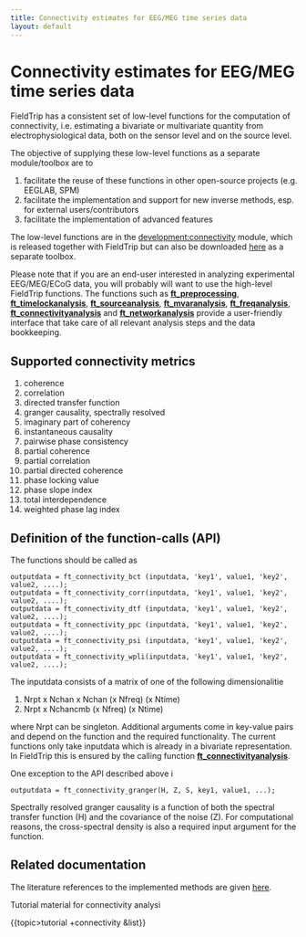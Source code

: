 ```yaml
---
title: Connectivity estimates for EEG/MEG time series data
layout: default
---
```


# Connectivity estimates for EEG/MEG time series data

FieldTrip has a consistent set of low-level functions for the computation of connectivity, i.e. estimating a bivariate or multivariate quantity from electrophysiological data, both on the sensor level and on the source level.

The objective of supplying these low-level functions as a separate module/toolbox are to

 1.  facilitate the reuse of these functions in other open-source projects (e.g. EEGLAB, SPM)
 2.  facilitate the implementation and support for new inverse methods, esp. for external users/contributors
 3.  facilitate the implementation of advanced features

The low-level functions are in the [development:connectivity](/development/connectivity) module, which is released together with FieldTrip but can also be downloaded [here](ftp://ftp.fieldtriptoolbox.org/pub/fieldtrip/modules) as a separate toolbox.

Please note that if you are an end-user interested in analyzing experimental EEG/MEG/ECoG data, you will probably will want to use the high-level FieldTrip functions. The functions such as **[ft_preprocessing](/reference/ft_preprocessing)**, **[ft_timelockanalysis](/reference/ft_timelockanalysis)**, **[ft_sourceanalysis](/reference/ft_sourceanalysis)**, **[ft_mvaranalysis](/reference/ft_mvaranalysis)**, **[ft_freqanalysis](/reference/ft_freqanalysis)**, **[ft_connectivityanalysis](/reference/ft_connectivityanalysis)** and **[ft_networkanalysis](/reference/ft_networkanalysis)** provide a user-friendly interface that take care of all relevant analysis steps and the data bookkeeping.
 
## Supported connectivity metrics

 1.  coherence
 2.  correlation
 3.  directed transfer function
 4.  granger causality, spectrally resolved
 5.  imaginary part of coherency
 6.  instantaneous causality
 7.  pairwise phase consistency
 8.  partial coherence
 9.  partial correlation
 10.  partial directed coherence
 11.  phase locking value
 12.  phase slope index
 13.  total interdependence
 14.  weighted phase lag index

## Definition of the function-calls (API)

The functions should be called as

	
	outputdata = ft_connectivity_bct (inputdata, 'key1', value1, 'key2', value2, ....);
	outputdata = ft_connectivity_corr(inputdata, 'key1', value1, 'key2', value2, ....);
	outputdata = ft_connectivity_dtf (inputdata, 'key1', value1, 'key2', value2, ....);
	outputdata = ft_connectivity_ppc (inputdata, 'key1', value1, 'key2', value2, ....);
	outputdata = ft_connectivity_psi (inputdata, 'key1', value1, 'key2', value2, ....);
	outputdata = ft_connectivity_wpli(inputdata, 'key1', value1, 'key2', value2, ....);

The inputdata consists of a matrix of one of the following dimensionalitie

 1.  Nrpt x Nchan x Nchan (x Nfreq) (x Ntime)
 2.  Nrpt x Nchancmb (x Nfreq) (x Ntime)
    
where Nrpt can be singleton. Additional arguments come in key-value pairs and depend on the function and the required functionality. The current functions only take inputdata which is already in a bivariate representation. In FieldTrip this is ensured by the calling function **[ft_connectivityanalysis](/reference/ft_connectivityanalysis)**.

One exception to the API described above i

	
	outputdata = ft_connectivity_granger(H, Z, S, key1, value1, ...);

Spectrally resolved granger causality is a function of both the spectral transfer function (H) and the covariance of the noise (Z). For computational reasons, the cross-spectral density is also a required input argument for the function.

## Related documentation

The literature references to the implemented methods are given [here](/references_to_implemented_methods).

Tutorial material for connectivity analysi

{{topic>tutorial +connectivity &list}}

